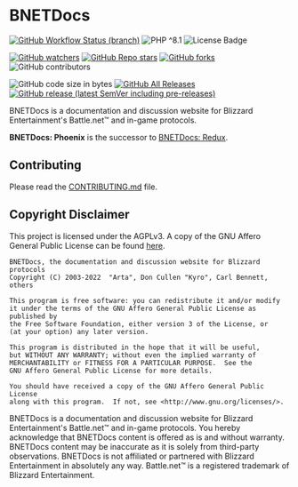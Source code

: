 # BNETDocs

[![GitHub Workflow Status (branch)](https://img.shields.io/github/actions/workflow/status/BNETDocs/bnetdocs-web/php-linter.yml?branch=develop&style=for-the-badge)](https://github.com/BNETDocs/bnetdocs-web/actions)
![PHP ^8.1](https://img.shields.io/badge/php-%5E8.1-blue?style=for-the-badge)
![License Badge](https://img.shields.io/github/license/BNETDocs/bnetdocs-web?style=for-the-badge)

[![GitHub watchers](https://img.shields.io/github/watchers/BNETDocs/bnetdocs-web?style=for-the-badge)](https://github.com/BNETDocs/bnetdocs-web/watchers)
[![GitHub Repo stars](https://img.shields.io/github/stars/BNETDocs/bnetdocs-web?style=for-the-badge)](https://github.com/BNETDocs/bnetdocs-web/stargazers)
[![GitHub forks](https://img.shields.io/github/forks/BNETDocs/bnetdocs-web?style=for-the-badge)](https://github.com/BNETDocs/bnetdocs-web/network/members)
![GitHub contributors](https://img.shields.io/github/contributors/BNETDocs/bnetdocs-web?style=for-the-badge)

![GitHub code size in bytes](https://img.shields.io/github/languages/code-size/BNETDocs/bnetdocs-web?style=for-the-badge)
[![GitHub All Releases](https://img.shields.io/github/downloads/BNETDocs/bnetdocs-web/total?style=for-the-badge)](https://github.com/BNETDocs/bnetdocs-web/releases/latest)
[![GitHub release (latest SemVer including pre-releases)](https://img.shields.io/github/v/release/BNETDocs/bnetdocs-web?include_prereleases&label=latest%20release&style=for-the-badge)](https://github.com/BNETDocs/bnetdocs-web/releases/latest)

BNETDocs is a documentation and discussion website for Blizzard Entertainment's
Battle.net&trade; and in-game protocols.

**BNETDocs: Phoenix** is the successor to
[BNETDocs: Redux](https://github.com/BNETDocs/bnetdocs-web/tree/redux).

## Contributing
Please read the [CONTRIBUTING.md](/CONTRIBUTING.md) file.

## Copyright Disclaimer
This project is licensed under the AGPLv3. A copy of the GNU Affero General
Public License can be found [here](/LICENSE.txt).

    BNETDocs, the documentation and discussion website for Blizzard protocols
    Copyright (C) 2003-2022  "Arta", Don Cullen "Kyro", Carl Bennett, others

    This program is free software: you can redistribute it and/or modify
    it under the terms of the GNU Affero General Public License as published by
    the Free Software Foundation, either version 3 of the License, or
    (at your option) any later version.

    This program is distributed in the hope that it will be useful,
    but WITHOUT ANY WARRANTY; without even the implied warranty of
    MERCHANTABILITY or FITNESS FOR A PARTICULAR PURPOSE.  See the
    GNU Affero General Public License for more details.

    You should have received a copy of the GNU Affero General Public License
    along with this program.  If not, see <http://www.gnu.org/licenses/>.

BNETDocs is a documentation and discussion website for Blizzard Entertainment's
Battle.net&trade; and in-game protocols. You hereby acknowledge that BNETDocs
content is offered as is and without warranty. BNETDocs content may be
inaccurate as it is solely from third-party observations. BNETDocs is not
affiliated or partnered with Blizzard Entertainment in absolutely any way.
Battle.net&trade; is a registered trademark of Blizzard Entertainment.
